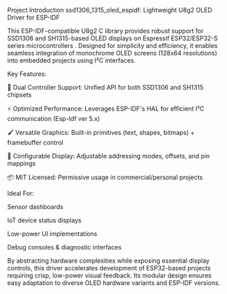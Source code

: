 Project Introduction
ssd1306_1315_oled_espidf: Lightweight U8g2 OLED Driver for ESP-IDF 

This ESP-IDF-compatible U8g2  C library provides robust support for SSD1306 and SH1315-based OLED displays on Espressif ESP32/ESP32-S series microcontrollers . Designed for simplicity and efficiency, it enables seamless integration of monochrome OLED screens (128x64 resolutions) into embedded projects using I²C interfaces.

Key Features:

🎯 Dual Controller Support: Unified API for both SSD1306 and SH1315 chipsets 

⚡ Optimized Performance: Leverages ESP-IDF's HAL for efficient I²C communication (Esp-Idf ver 5.x)

🖌️ Versatile Graphics: Built-in primitives (text, shapes, bitmaps) + framebuffer control

🔧 Configurable Display: Adjustable addressing modes, offsets, and pin mappings

📦 MIT Licensed: Permissive usage in commercial/personal projects

Ideal For:

Sensor dashboards

IoT device status displays

Low-power UI implementations

Debug consoles & diagnostic interfaces

By abstracting hardware complexities while exposing essential display controls, this driver accelerates development of ESP32-based projects requiring crisp, low-power visual feedback. Its modular design ensures easy adaptation to diverse OLED hardware variants and ESP-IDF versions.
